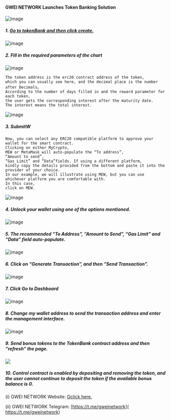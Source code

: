 #### GWEI NETWORK Launches Token Banking Solution 

####


![image](https://raw.githubusercontent.com/GweiTech/gwei-tokenbank-wiki/master/en/images/blank/0.jpeg)

##### 1. [Go to tokenBank and then click create. ]( https://gwei.network/tokenBank)
![image](https://raw.githubusercontent.com/GweiTech/gwei-tokenbank-wiki/master/en/images/blank/1.png)

##### 2. Fill in the required parameters of the chart
![image](https://raw.githubusercontent.com/GweiTech/gwei-tokenbank-wiki/master/en/images/blank/2.png) 
 ```
 The token address is the erc20 contract address of the token,
 which you can usually see here, and the decimal place is the number after Decimals。
 According to the number of days filled in and the reward parameter for each token, 
 the user gets the corresponding interest after the maturity date.
 The interest means the total interest.
 
```

![image](https://raw.githubusercontent.com/GweiTech/gwei-tokenbank-wiki/master/en/images/blank/3.png) 
##### 3. SubmitW
 ```
Now, you can select any ERC20 compatible platform to approve your wallet for the smart contract. 
Clicking on either MyCrypto, 
MEW or MetaMask will auto-populate the “To address”,
“Amount to send”,
“Gas Limit” and “Data”fields. If using a different platform,
kindly copy the details provided from the bottom and paste it into the provider of your choice.
In our example, we will illustrate using MEW, but you can use whichever platform you are comfortable with.
In this case,
click on MEW.
 ```

![image](https://raw.githubusercontent.com/GweiTech/gwei-tokenbank-wiki/master/en/images/blank/4.png) 
##### 4. Unlock your wallet using one of the options mentioned.
![image](https://raw.githubusercontent.com/GweiTech/gwei-tokenbank-wiki/master/en/images/blank/5.png) 
##### 5. The recommended “To Address”, “Amount to Send”, “Gas Limit” and “Data” field auto-populate.
![image](https://raw.githubusercontent.com/GweiTech/gwei-tokenbank-wiki/master/en/images/blank/6.png) 
##### 6. Click on “Generate Transaction”, and then “Send Transaction”.
![image](https://raw.githubusercontent.com/GweiTech/gwei-tokenbank-wiki/master/en/images/blank/7.png) 
##### 7. Click Go to Dashboard
![image](https://raw.githubusercontent.com/GweiTech/gwei-tokenbank-wiki/master/en/images/blank/8.png) 
##### 8. Change my wallet address to send the transaction address and enter the management interface.
![image](https://raw.githubusercontent.com/GweiTech/gwei-tokenbank-wiki/master/en/images/blank/9.png) 
##### 9. Send bonus tokens to the TokenBank contract address and then “refresh” the page.
 ![](https://cdn-images-1.medium.com/max/1200/1*8BewoPw8TvB2fZn0ZHZRAQ.png)

##### 10. Control contract is enabled by depositing and removing the token, and the user cannot continue to deposit the token if the available bonus balance is 0.

(i) GWEI NETWORK Website: [Gclick here.]( https://gwei.network)


(ii) GWEI NETWORK Telegram: [https://t.me/gweinetwork]( https://t.me/gweinetwork)












